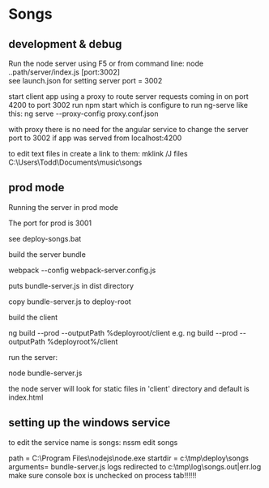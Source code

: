 # Songs


development & debug
--------------------

Run the node server using F5 
or from command line:  node  ..path/server/index.js  [port:3002]  
see launch.json for setting server port = 3002

start client app using a proxy to route server requests coming in on port 4200 to port 3002
run npm start which is configure to run ng-serve like this:
ng serve  --proxy-config proxy.conf.json


with proxy there is no need for the angular service to change the server port to 3002 if app was served from localhost:4200

to edit text files in create a link to them:
mklink /J files C:\Users\Todd\Documents\music\songs

prod mode
---------
Running the server in prod mode

The port for prod is 3001

see deploy-songs.bat

build the server bundle

webpack --config webpack-server.config.js

puts bundle-server.js in dist directory

copy bundle-server.js to deploy-root

build the client

ng build --prod  --outputPath %deployroot/client
e.g.  ng build --prod  --outputPath %deployroot%/client

run the server:

node bundle-server.js

the node server will look for static files in 'client' directory and default is index.html


setting up the windows service
-------------------------------
to edit the service name is songs:
nssm edit songs


path     = C:\Program Files\nodejs\node.exe
startdir = c:\tmp\deploy\songs
arguments= bundle-server.js
logs redirected to c:\tmp\log\songs.out|err.log
make sure console box is unchecked on process tab!!!!!!





